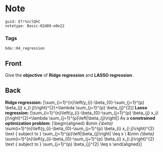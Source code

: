 # Note
```
guid: E7!%zclQhC
notetype: Basic-02d89-e0e22
```

### Tags
```
bda::04_regression
```

## Front
Give the <b>objective</b> of <b>Ridge regression</b> and <b>LASSO
regression</b>.

## Back
<b>Ridge regression:</b>
\[\sum_{i=1}^{n}\left(y_{i}-\beta_{0}-\sum_{j=1}^{p} \beta_{j} x_{i
j}\right)^{2}+\lambda \sum_{j=1}^{p} \beta_{j}^{2}\] <b>Lasso
regression:</b>
\[\sum_{i=1}^{n}\left(y_{i}-\beta_{0}-\sum_{j=1}^{p} \beta_{j} x_{i
j}\right)^{2}+\lambda \sum_{j=1}^{p}\left|\beta_{j}\right|\] As a
<b>constrained optimization problem</b>: \[\begin{aligned}
&\min _{\beta}
\sum_{i=1}^{n}\left(y_{i}-\beta_{0}-\sum_{j=1}^{p} \beta_{i} x_{i
j}\right)^{2} \text { subject to }
\sum_{j=1}^{p}\left|\beta_{j}\right| \leq s \\ &\min _{\beta}
\sum_{i=1}^{n}\left(y_{i}-\beta_{0}-\sum_{j=1}^{p} \beta_{i} x_{i
j}\right)^{2} \text { subject to } \sum_{j=1}^{p} \beta_{j}^{2}
\leq s \end{aligned}\]
